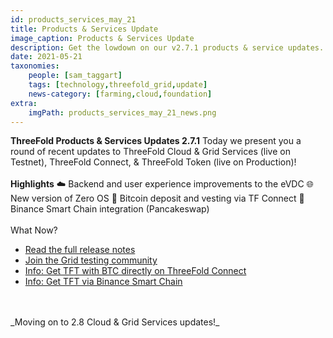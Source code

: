 ```yaml
---
id: products_services_may_21
title: Products & Services Update 
image_caption: Products & Services Update
description: Get the lowdown on our v2.7.1 products & service updates.
date: 2021-05-21
taxonomies:
    people: [sam_taggart]
    tags: [technology,threefold_grid,update]
    news-category: [farming,cloud,foundation]
extra:
    imgPath: products_services_may_21_news.png
---
```



**ThreeFold Products & Services Updates 2.7.1**
Today we present you a round of recent updates to ThreeFold Cloud & Grid Services (live on Testnet), ThreeFold Connect, & ThreeFold Token (live on Production)!
<br />
<br />
**Highlights**
☁️ Backend and user experience improvements to the eVDC
🌐 New version of Zero OS
👜 Bitcoin deposit and vesting via TF Connect
🥞 Binance Smart Chain integration (Pancakeswap)
<br />
<br />
What Now?
- [Read the full release notes](https://threefold.io/info/cloud#/cloud__release_notes_2_7_1)
- [Join the Grid testing community](https://t.me/threefoldtesting)
- [Info: Get TFT with BTC directly on ThreeFold Connect](https://library.threefold.me/info/tfgrid/#/threefold__threefold_connect_btc)
- [Info: Get TFT via Binance Smart Chain](https://library.threefold.me/info/tfgrid/#/threefold__tft_binance_defi?id=how-to-get-tft-on-pancakeswap)
<br />
<br />
_Moving on to 2.8 Cloud & Grid Services updates!_
